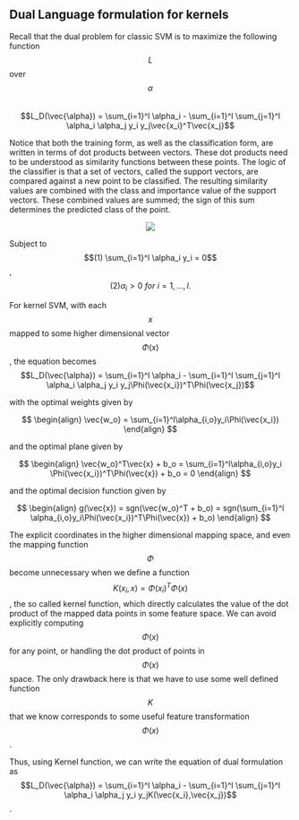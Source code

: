 ## Dual Language formulation for kernels

Recall that the dual problem for classic SVM is to maximize the following function $$L$$ over $$\alpha$$  
$$L_D(\vec{\alpha}) = \sum_{i=1}^l \alpha_i - \sum_{i=1}^l \sum_{j=1}^l \alpha_i \alpha_j y_i y_j\vec{x_i}^T\vec{x_j}$$

Notice that both the training form, as well as the classification form, are written in terms of dot products between vectors. These dot products need to be understood as similarity functions between these points. The logic of the classifier is that a set of vectors, called the support vectors, are compared against a new point to be classified. The resulting similarity values are combined with the class and importance value of the support vectors. These combined values are summed; the sign of this sum determines the predicted class of the point.

<p align="center">
	<img class="plot" src="/assets/image33.png" />
</p>

Subject to $$(1) \sum_{i=1}^l \alpha_i y_i = 0$$, $$(2) \alpha_i \gt 0 \ for \ i = 1, \dots, l.$$

For kernel SVM, with each $$x$$ mapped to some higher dimensional vector $$\Phi(x)$$, the equation becomes  
$$L_D(\vec{\alpha}) = \sum_{i=1}^l \alpha_i - \sum_{i=1}^l \sum_{j=1}^l \alpha_i \alpha_j y_i y_j\Phi(\vec{x_i})^T\Phi(\vec{x_j})$$

with the optimal weights given by


$$
\begin{align}
\vec{w_o} = \sum_{i=1}^l\alpha_{i,o}y_i\Phi(\vec{x_i})
\end{align}
$$


and the optimal plane given by


$$
\begin{align}
\vec{w_o}^T\vec{x} + b_o = \sum_{i=1}^l\alpha_{i,o}y_i \Phi(\vec{x_i})^T\Phi(\vec{x}) +  b_o = 0
\end{align}
$$


and the optimal decision function given by


$$
\begin{align}
g(\vec{x}) = sgn(\vec{w_o}^T + b_o) = sgn(\sum_{i=1}^l \alpha_{i,o}y_i\Phi(\vec{x_i})^T\Phi(\vec{x}) +  b_o)
\end{align}
$$


The explicit coordinates in the higher dimensional mapping space, and even the mapping function $$\Phi$$ become unnecessary when we define a function $$K(x_i , x) = \Phi(x_i)^T\Phi(x)$$, the so called kernel function, which directly calculates the value of the dot product of the mapped data points in some feature space. We can avoid explicitly computing $$\Phi(x)$$ for any point, or handling the dot product of points in $$\Phi(x)$$ space. The only drawback here is that we have to use some well defined function $$K$$ that we know corresponds to some useful feature transformation $$\Phi(x)$$.

Thus, using Kernel function, we can write the equation of dual formulation as  
$$L_D(\vec{\alpha}) = \sum_{i=1}^l \alpha_i - \sum_{i=1}^l \sum_{j=1}^l \alpha_i \alpha_j y_i y_jK(\vec{x_i},\vec{x_j})$$.

